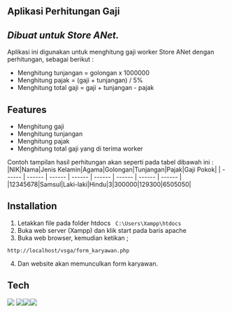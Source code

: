 ## Aplikasi Perhitungan Gaji
## _Dibuat untuk Store ANet._

Aplikasi ini digunakan untuk menghitung gaji worker Store ANet dengan perhitungan, sebagai berikut :
- Menghitung tunjangan = golongan x 1000000
- Menghitung pajak = (gaji + tunjangan) / 5%
- Menghitung total gaji = gaji + tunjangan - pajak

## Features 
- Menghitung gaji
- Menghitung tunjangan 
- Menghitung pajak
- Menghitung total gaji yang di terima worker

Contoh tampilan hasil perhitungan akan seperti pada tabel dibawah ini :
|NIK|Nama|Jenis Kelamin|Agama|Golongan|Tunjangan|Pajak|Gaji Pokok|
| ------ | ------ | ------ | ------ | ------ | ------ | ------ | ------ |
|12345678|Samsul|Laki-laki|Hindu|3|300000|129300|6505050|

## Installation
1. Letakkan file pada folder htdocs ``` C:\Users\Xampp\htdocs```
2. Buka web server (Xampp) dan klik start pada baris apache
3. Buka web browser, kemudian ketikan ;
``` 
http://localhost/vsga/form_karyawan.php
```
4. Dan website akan memunculkan form karyawan.

## Tech

![](https://img.shields.io/badge/Made%20for-VSCode-1f425f.svg)
![](https://img.shields.io/badge/HTML5-E34F26?style=for-the-badge&logo=html5&logoColor=white
)![](https://img.shields.io/badge/CSS3-1572B6?style=for-the-badge&logo=css3&logoColor=white)![](https://img.shields.io/badge/PHP-777BB4?style=for-the-badge&logo=php&logoColor=white)